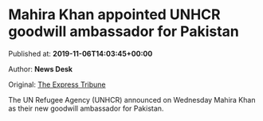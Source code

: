 
# Mahira Khan appointed UNHCR goodwill ambassador for Pakistan

Published at: **2019-11-06T14:03:45+00:00**

Author: **News Desk**

Original: [The Express Tribune](https://tribune.com.pk/story/2094803/1-mahira-khan-appointed-unhcr-goodwill-ambassador-pakistan/)

The UN Refugee Agency (UNHCR) announced on Wednesday Mahira Khan as their new goodwill ambassador for Pakistan.
